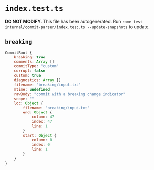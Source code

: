 # `index.test.ts`

**DO NOT MODIFY**. This file has been autogenerated. Run `rome test internal/commit-parser/index.test.ts --update-snapshots` to update.

## `breaking`

```javascript
CommitRoot {
	breaking: true
	comments: Array []
	commitType: "custom"
	corrupt: false
	custom: true
	diagnostics: Array []
	filename: "breaking/input.txt"
	mtime: undefined
	rawBody: "commit with a breaking change indicator"
	scope: ""
	loc: Object {
		filename: "breaking/input.txt"
		end: Object {
			column: 47
			index: 47
			line: 1
		}
		start: Object {
			column: 0
			index: 0
			line: 1
		}
	}
}
```
